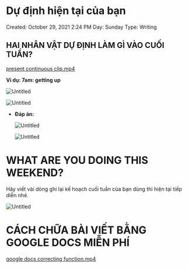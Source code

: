 # Dự định hiện tại của bạn

Created: October 29, 2021 2:24 PM
Day: Sunday
Type: Writing

## HAI NHÂN VẬT DỰ ĐỊNH LÀM GÌ VÀO CUỐI TUẦN?

[present continuous clip.mp4](Du%CC%9B%CC%A3%20%C4%91i%CC%A3nh%20hie%CC%A3%CC%82n%20ta%CC%A3i%20cu%CC%89a%20ba%CC%A3n%20c68e5b224f554f80ac371e51ac802409/present_continuous_clip.mp4)

**Ví dụ: 7am: getting up**

![Untitled](Du%CC%9B%CC%A3%20%C4%91i%CC%A3nh%20hie%CC%A3%CC%82n%20ta%CC%A3i%20cu%CC%89a%20ba%CC%A3n%20c68e5b224f554f80ac371e51ac802409/Untitled.png)

![Untitled](Du%CC%9B%CC%A3%20%C4%91i%CC%A3nh%20hie%CC%A3%CC%82n%20ta%CC%A3i%20cu%CC%89a%20ba%CC%A3n%20c68e5b224f554f80ac371e51ac802409/Untitled%201.png)

- **Đáp án:**
    
    ![Untitled](Du%CC%9B%CC%A3%20%C4%91i%CC%A3nh%20hie%CC%A3%CC%82n%20ta%CC%A3i%20cu%CC%89a%20ba%CC%A3n%20c68e5b224f554f80ac371e51ac802409/Untitled%202.png)
    
    ![Untitled](Du%CC%9B%CC%A3%20%C4%91i%CC%A3nh%20hie%CC%A3%CC%82n%20ta%CC%A3i%20cu%CC%89a%20ba%CC%A3n%20c68e5b224f554f80ac371e51ac802409/Untitled%203.png)
    

# WHAT ARE YOU DOING THIS WEEKEND?

Hãy viết vài dòng ghi lại kế hoạch cuối tuần của bạn dùng thì hiện tại tiếp diễn nhé.

![Untitled](Du%CC%9B%CC%A3%20%C4%91i%CC%A3nh%20hie%CC%A3%CC%82n%20ta%CC%A3i%20cu%CC%89a%20ba%CC%A3n%20c68e5b224f554f80ac371e51ac802409/Untitled%204.png)

# CÁCH CHỮA BÀI VIẾT BẰNG GOOGLE DOCS MIỄN PHÍ

[google docs correcting function.mp4](Du%CC%9B%CC%A3%20%C4%91i%CC%A3nh%20hie%CC%A3%CC%82n%20ta%CC%A3i%20cu%CC%89a%20ba%CC%A3n%20c68e5b224f554f80ac371e51ac802409/google_docs_correcting_function.mp4)